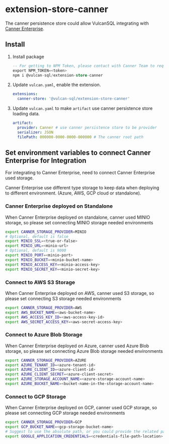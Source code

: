 # extension-store-canner

The canner persistence store could allow VulcanSQL integrating with [Canner Enterprise](https://cannerdata.com/product).

## Install

1. Install package

   ```sql
   -- For getting to NPM Token, please contact with Canner Team to request, it needed for using the package
   export NPM_TOKEN=<token>
   npm i @vulcan-sql/extension-store-canner
   ```

2. Update `vulcan.yaml`, enable the extension.

   ```yaml
   extensions:
     canner-store: '@vulcan-sql/extension-store-canner'
   ```

3. Update `vulcan.yaml` to make `artifact` use canner persistence store loading data.

   ```yaml
   artifact:
     provider: Canner # use canner persistence store to be provider
     serializer: JSON
     filePath: 000000-0000-0000-000000 # The canner root path
   ```

## Set environment variables to connect Canner Enterprise for Integration

For integrating to Canner Enterprise, need to connect Canner Enterprise used storage.

Canner Enterprise use different type storage to keep data when deploying to different environment. (Azure, AWS, GCP cloud or standalone).

### Canner Enterprise deployed on Standalone

When Canner Enterprise deployed on standalone, canner used MINIO storage, so please set connecting MINIO storage needed environments

```bash
export CANNER_STORAGE_PROVIDER=MINIO
# Optional, default is false
export MINIO_SSL=<true-or-false>
export MINIO_URL=<minio-url>
# Optional, default is 9000
export MINIO_PORT=<minio-port>
export MINIO_BUCKET=<minio-bucket-name>
export MINIO_ACCESS_KEY=<minio-access-key>
export MINIO_SECRET_KEY=<minio-secret-key>
```

### Connect to AWS S3 Storage

When Canner Enterprise deployed on AWS, canner used S3 storage, so please set connecting S3 storage needed environments

```bash
export CANNER_STORAGE_PROVIDER=AWS
export AWS_BUCKET_NAME=<aws-bucket-name>
export AWS_ACCESS_KEY_ID=<aws-access-key-id>
export AWS_SECRET_ACCESS_KEY=<aws-secret-access-key>
```

### Connect to Azure Blob Storage

When Canner Enterprise deployed on Azure, canner used Azure Blob storage, so please set connecting Azure Blob storage needed environments

```bash
export CANNER_STORAGE_PROVIDER=AZURE
export AZURE_TENANT_ID=<azure-tenant-id>
export AZURE_CLIENT_ID=<azure-client-id>
export AZURE_CLIENT_SECRET=<azure-client-secret>
export AZURE_STORAGE_ACCOUNT_NAME=<azure-storage-account-name>
export AZURE_BUCKET_NAME=<bucket-name-in-the-storage-account-name>
```

### Connect to GCP Storage

When Canner Enterprise deployed on GCP, canner used GCP storage, so please set connecting GCP storage needed environments

```bash
export CANNER_STORAGE_PROVIDER=GCP
export GCP_BUCKET_NAME=<gcp-storage-bucket-name>
# Suggest to use the absolute path, or you could provide the related path in your project
export GOOGLE_APPLICATION_CREDENTIALS=<credentials-file-path-location>
```
